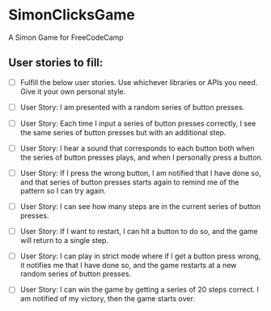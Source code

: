 # SimonClicksGame
A Simon Game for FreeCodeCamp

## User stories to fill: 

- [ ] Fulfill the below user stories. Use whichever libraries or APIs you need. Give it your own personal style.

- [ ] User Story: I am presented with a random series of button presses.

- [ ] User Story: Each time I input a series of button presses correctly, I see the same series of button presses but with an additional step.

- [ ] User Story: I hear a sound that corresponds to each button both when the series of button presses plays, and when I personally press a button.

- [ ] User Story: If I press the wrong button, I am notified that I have done so, and that series of button presses starts again to remind me of the pattern so I can try again.

- [ ] User Story: I can see how many steps are in the current series of button presses.

- [ ] User Story: If I want to restart, I can hit a button to do so, and the game will return to a single step.

- [ ] User Story: I can play in strict mode where if I get a button press wrong, it notifies me that I have done so, and the game restarts at a new random series of button presses.

- [ ] User Story: I can win the game by getting a series of 20 steps correct. I am notified of my victory, then the game starts over.
